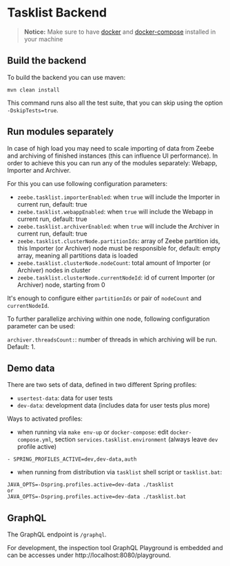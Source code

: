 # Tasklist Backend

> **Notice:** Make sure to have [docker](https://docs.docker.com/install/)
> and [docker-compose](https://docs.docker.com/compose/install/) installed
> in your machine

## Build the backend

To build the backend you can use maven:

```
mvn clean install
```

This command runs also all the test suite, that you can skip using the
option `-DskipTests=true`.

## Run modules separately

In case of high load you may need to scale importing of data from Zeebe and archiving of finished instances (this can influence UI performance).
In order to achieve this you can run any of the modules separately: Webapp, Importer and Archiver.

For this you can use following configuration parameters:
* `zeebe.tasklist.importerEnabled`: when `true` will include the Importer in current run, default: true
* `zeebe.tasklist.webappEnabled`: when `true` will include the Webapp in current run, default: true
* `zeebe.tasklist.archiverEnabled`: when `true` will include the Archiver in current run, default: true
* `zeebe.tasklist.clusterNode.partitionIds`: array of Zeebe partition ids, this Importer (or Archiver) node must be responsible for, default: empty array, meaning all partitions data is loaded
* `zeebe.tasklist.clusterNode.nodeCount`: total amount of Importer (or Archiver) nodes in cluster
* `zeebe.tasklist.clusterNode.currentNodeId`: id of current Importer (or Archiver) node, starting from 0

It's enough to configure either `partitionIds` or pair of `nodeCount` and `currentNodeId`.

To further parallelize archiving within one node, following configuration parameter can be used:

`archiver.threadsCount:`: number of threads in which archiving will be run. Default: 1.

## Demo data

There are two sets of data, defined in two different Spring profiles:

- `usertest-data`: data for user tests
- `dev-data`: development data (includes data for user tests plus more)

Ways to activated profiles:

- when running via `make env-up` or `docker-compose`: edit `docker-compose.yml`, section `services.tasklist.environment` (always leave `dev` profile active)
```text
- SPRING_PROFILES_ACTIVE=dev,dev-data,auth
```
- when running from distribution via `tasklist` shell script or `tasklist.bat`:
```text
JAVA_OPTS=-Dspring.profiles.active=dev-data ./tasklist
or 
JAVA_OPTS=-Dspring.profiles.active=dev-data ./tasklist.bat
```

## GraphQL

The GraphQL endpoint is `/graphql`.

For development, the inspection tool GraphQL Playground is embedded and can be accesses under http://localhost:8080/playground.
